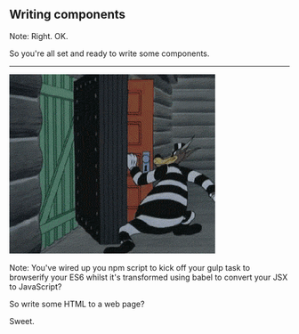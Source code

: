 ## Writing components


Note:
Right.
OK.

So you're all set and ready to write some components.

---


![wire-up](../../images/wire-up.gif)<!-- .element: width="600" -->


Note:
You've wired up you npm script to kick off your gulp task to browserify your ES6 whilst it's transformed using babel to convert your JSX to JavaScript?

So write some HTML to a web page?

Sweet.

